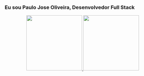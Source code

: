 ### Eu sou Paulo Jose Oliveira, Desenvolvedor Full Stack
<div align="center">
    <a href="https://github.com/PauloJose26">
        <img height="180em" src="https://github-readme-stats.vercel.app/api?username=PauloJose26&show_icons=true&theme=dracula&include_all_commits=true&count_private=true"/>
        <img height="180em" src="https://github-readme-stats.vercel.app/api/top-langs/?username=PauloJose26&layout=compact&langs_count=7&theme=dracula"/>
    </a>
</div>
